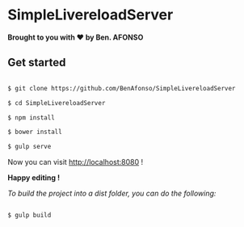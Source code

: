 # SimpleLivereloadServer
**Brought to you with :heart: by Ben. AFONSO**


## Get started

```sh

$ git clone https://github.com/BenAfonso/SimpleLivereloadServer

$ cd SimpleLivereloadServer

$ npm install

$ bower install

$ gulp serve

```

Now you can visit [http://localhost:8080](http://localhost:8080) !

**Happy editing !**



*To build the project into a dist folder, you can do the following:*

```sh

$ gulp build

```
